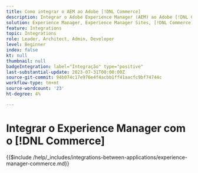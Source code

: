 ```yaml
---
title: Como integrar o AEM ao Adobe [!DNL Commerce]
description: Integrar o Adobe Experience Manager (AEM) ao Adobe [!DNL Commerce] para criar experiências de compra envolventes.
solution: Experience Manager, Experience Manager Sites, [!DNL Commerce]
feature: Integrations
topic: Integrations
role: Leader, Architect, Admin, Developer
level: Beginner
index: false
kt: null
thumbnail: null
badgeIntegration: label="Integração" type="positive"
last-substantial-update: 2023-07-31T00:00:00Z
source-git-commit: 94b074c17e976e4f4acbb1ff41aacfc9bf74744c
workflow-type: tm+mt
source-wordcount: '23'
ht-degree: 4%

---
```



# Integrar o Experience Manager com o [!DNL Commerce]

{{$include /help/_includes/integrations-between-applications/experience-manager-commerce.md}}
